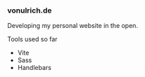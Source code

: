 ### vonulrich.de 

Developing my personal website in the open. 

Tools used so far
* Vite
* Sass
* Handlebars

